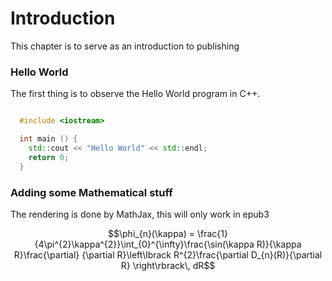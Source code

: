 # Introduction #

This chapter is to serve as an introduction to publishing

### Hello World ###

The first thing is to observe the Hello World program in C++.

```cpp

  #include <iostream>

  int main () {
    std::cout << "Hello World" << std::endl;
    return 0;
  }

```

### Adding some Mathematical stuff ###

The rendering is done by MathJax, this will only work in epub3

$$\phi_{n}(\kappa) = \frac{1}{4\pi^{2}\kappa^{2}}\int_{0}^{\infty}\frac{\sin(\kappa R)}{\kappa R}\frac{\partial}
{\partial R}\left\lbrack R^{2}\frac{\partial D_{n}(R)}{\partial R} \right\rbrack\, dR$$
